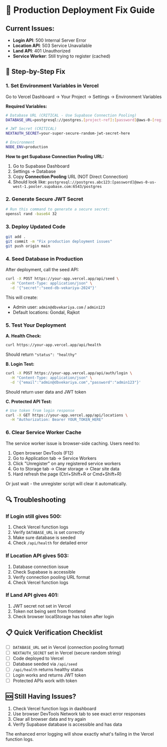 # 🚨 Production Deployment Fix Guide

## Current Issues:

- **Login API**: 500 Internal Server Error
- **Location API**: 503 Service Unavailable
- **Land API**: 401 Unauthorized
- **Service Worker**: Still trying to register (cached)

## 🔧 Step-by-Step Fix

### 1. Set Environment Variables in Vercel

Go to Vercel Dashboard → Your Project → Settings → Environment Variables

**Required Variables:**

```bash
# Database URL (CRITICAL - Use Supabase Connection Pooling)
DATABASE_URL=postgresql://postgres.[project-ref]:[password]@aws-0-[region].pooler.supabase.com:6543/postgres?pgbouncer=true&connection_limit=1

# JWT Secret (CRITICAL)
NEXTAUTH_SECRET=your-super-secure-random-jwt-secret-here

# Environment
NODE_ENV=production
```

**How to get Supabase Connection Pooling URL:**

1. Go to Supabase Dashboard
2. Settings → Database
3. Copy **Connection Pooling** URL (NOT Direct Connection)
4. Should look like: `postgresql://postgres.abc123:[password]@aws-0-us-west-1.pooler.supabase.com:6543/postgres`

### 2. Generate Secure JWT Secret

```bash
# Run this command to generate a secure secret:
openssl rand -base64 32
```

### 3. Deploy Updated Code

```bash
git add .
git commit -m "Fix production deployment issues"
git push origin main
```

### 4. Seed Database in Production

After deployment, call the seed API:

```bash
curl -X POST https://your-app.vercel.app/api/seed \
  -H "Content-Type: application/json" \
  -d '{"secret":"seed-db-vekariya-2024"}'
```

This will create:

- Admin user: `admin@dbvekariya.com` / `admin123`
- Default locations: Gondal, Rajkot

### 5. Test Your Deployment

**A. Health Check:**

```bash
curl https://your-app.vercel.app/api/health
```

Should return `"status": "healthy"`

**B. Login Test:**

```bash
curl -X POST https://your-app.vercel.app/api/auth/login \
  -H "Content-Type: application/json" \
  -d '{"email":"admin@dbvekariya.com","password":"admin123"}'
```

Should return user data and JWT token

**C. Protected API Test:**

```bash
# Use token from login response
curl -X GET https://your-app.vercel.app/api/locations \
  -H "Authorization: Bearer YOUR_TOKEN_HERE"
```

### 6. Clear Service Worker Cache

The service worker issue is browser-side caching. Users need to:

1. Open browser DevTools (F12)
2. Go to Application tab → Service Workers
3. Click "Unregister" on any registered service workers
4. Go to Storage tab → Clear storage → Clear site data
5. Hard refresh the page (Ctrl+Shift+R or Cmd+Shift+R)

Or just wait - the unregister script will clear it automatically.

## 🔍 Troubleshooting

### If Login still gives 500:

1. Check Vercel function logs
2. Verify `DATABASE_URL` is set correctly
3. Make sure database is seeded
4. Check `/api/health` for detailed error

### If Location API gives 503:

1. Database connection issue
2. Check Supabase is accessible
3. Verify connection pooling URL format
4. Check Vercel function logs

### If Land API gives 401:

1. JWT secret not set in Vercel
2. Token not being sent from frontend
3. Check browser localStorage has token after login

## 📋 Quick Verification Checklist

- [ ] `DATABASE_URL` set in Vercel (connection pooling format)
- [ ] `NEXTAUTH_SECRET` set in Vercel (secure random string)
- [ ] Code deployed to Vercel
- [ ] Database seeded via `/api/seed`
- [ ] `/api/health` returns healthy status
- [ ] Login works and returns JWT token
- [ ] Protected APIs work with token

## 🆘 Still Having Issues?

1. Check Vercel function logs in dashboard
2. Use browser DevTools Network tab to see exact error responses
3. Clear all browser data and try again
4. Verify Supabase database is accessible and has data

The enhanced error logging will show exactly what's failing in the Vercel function logs.
